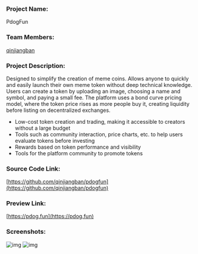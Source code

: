 ### Project Name:
PdogFun

### Team Members:
[qinjiangban](https://hey.xyz/u/qinjiangban)

### Project Description:
Designed to simplify the creation of meme coins. Allows anyone to quickly and easily launch their own meme token without deep technical knowledge. Users can create a token by uploading an image, choosing a name and symbol, and paying a small fee. The platform uses a bond curve pricing model, where the token price rises as more people buy it, creating liquidity before listing on decentralized exchanges.

- Low-cost token creation and trading, making it accessible to creators without a large budget
- Tools such as community interaction, price charts, etc. to help users evaluate tokens before investing
- Rewards based on token performance and visibility
- Tools for the platform community to promote tokens

### Source Code Link:
[https://github.com/qinjiangban/pdogfun](https://github.com/qinjiangban/pdogfun)

### Preview Link:
[https://pdog.fun](https://pdog.fun)

### Screenshots:
![img](https://github.com/qinjiangban/pdogfun/blob/main/frontend/public/pdogfun-screenshots.jpeg?raw=true)
![img](https://github.com/qinjiangban/pdogfun/blob/main/frontend/public/pdogfun-screenshots2.jpeg?raw=true)
